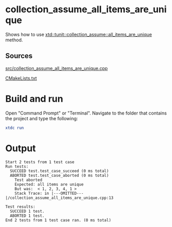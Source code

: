 # collection_assume_all_items_are_unique

Shows how to use [xtd::tunit::collection_assume::all_items_are_unique](https://gammasoft71.github.io/xtd/reference_guides/latest/classxtd_1_1tunit_1_1collection__assume.html#a27bcdcd1d0c91869ba1115f91ef01780) method.

## Sources

[src/collection_assume_all_items_are_unique.cpp](src/collection_assume_all_items_are_unique.cpp)

[CMakeLists.txt](CMakeLists.txt)

# Build and run

Open "Command Prompt" or "Terminal". Navigate to the folder that contains the project and type the following:

```cmake
xtdc run
```

# Output

```
Start 2 tests from 1 test case
Run tests:
  SUCCEED test.test_case_succeed (0 ms total)
  ABORTED test.test_case_aborted (0 ms total)
    Test aborted
    Expected: all items are unique
    But was:  < 1, 2, 3, 4, 1 >
    Stack Trace: in |---OMITTED---|/collection_assume_all_items_are_unique.cpp:13

Test results:
  SUCCEED 1 test.
  ABORTED 1 test.
End 2 tests from 1 test case ran. (0 ms total)
```
